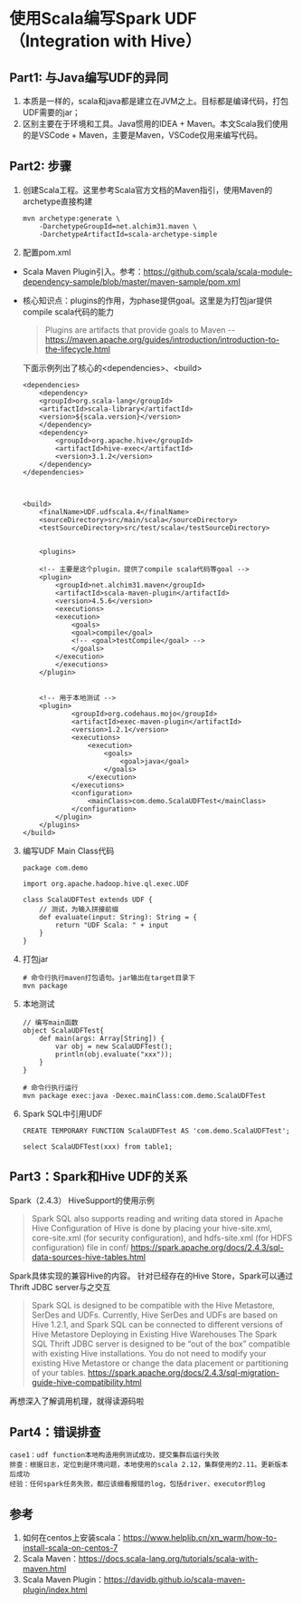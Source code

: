 # 使用Scala编写Spark UDF（Integration with Hive）

## Part1: 与Java编写UDF的异同
1. 本质是一样的，scala和java都是建立在JVM之上。目标都是编译代码，打包UDF需要的jar；
2. 区别主要在于环境和工具。Java惯用的IDEA + Maven。本文Scala我们使用的是VSCode + Maven，主要是Maven，VSCode仅用来编写代码。

## Part2: 步骤
1. 创建Scala工程。这里参考Scala官方文档的Maven指引，使用Maven的archetype直接构建
    ```
    mvn archetype:generate \
        -DarchetypeGroupId=net.alchim31.maven \
        -DarchetypeArtifactId=scala-archetype-simple
    ```

2. 配置pom.xml
* Scala Maven Plugin引入。参考：https://github.com/scala/scala-module-dependency-sample/blob/master/maven-sample/pom.xml
* 核心知识点：plugins的作用，为phase提供goal。这里是为打包jar提供compile scala代码的能力

    > Plugins are artifacts that provide goals to Maven
    > -- https://maven.apache.org/guides/introduction/introduction-to-the-lifecycle.html

    下面示例列出了核心的\<dependencies>、\<build>
    ```
    <dependencies>
        <dependency>
        <groupId>org.scala-lang</groupId>
        <artifactId>scala-library</artifactId>
        <version>${scala.version}</version>
        </dependency>
        <dependency>
            <groupId>org.apache.hive</groupId>
            <artifactId>hive-exec</artifactId>
            <version>3.1.2</version>
        </dependency>
    </dependencies>

    
    
    <build>
        <finalName>UDF.udfscala.4</finalName>
        <sourceDirectory>src/main/scala</sourceDirectory>
        <testSourceDirectory>src/test/scala</testSourceDirectory>
        
        
        <plugins>
        
        <!-- 主要是这个plugin，提供了compile scala代码等goal -->
        <plugin>
            <groupId>net.alchim31.maven</groupId>
            <artifactId>scala-maven-plugin</artifactId>
            <version>4.5.6</version>
            <executions>
            <execution>
                <goals>
                <goal>compile</goal>
                <!-- <goal>testCompile</goal> -->
                </goals>
            </execution>
            </executions>
        </plugin>
        
        
        <!-- 用于本地测试 -->
        <plugin>
                <groupId>org.codehaus.mojo</groupId>
                <artifactId>exec-maven-plugin</artifactId>
                <version>1.2.1</version>
                <executions>
                    <execution>
                        <goals>
                            <goal>java</goal>
                        </goals>
                    </execution>
                </executions>
                <configuration>
                    <mainClass>com.demo.ScalaUDFTest</mainClass>
                </configuration>
            </plugin>
        </plugins>
    </build>
    ```

3. 编写UDF Main Class代码 
    ```
    package com.demo

    import org.apache.hadoop.hive.ql.exec.UDF

    class ScalaUDFTest extends UDF {
        // 测试，为输入拼接前缀
        def evaluate(input: String): String = {
            return "UDF Scala: " + input
        }
    }
    ```

4. 打包jar
    ```
    # 命令行执行maven打包语句。jar输出在target目录下
    mvn package
    ```

5. 本地测试
    ```
    // 编写main函数
    object ScalaUDFTest{
        def main(args: Array[String]) {
            var obj = new ScalaUDFTest();
            println(obj.evaluate("xxx"));
        }
    }

    # 命令行执行运行
    mvn package exec:java -Dexec.mainClass:com.demo.ScalaUDFTest
    ```

6. Spark SQL中引用UDF
    ```
    CREATE TEMPORARY FUNCTION ScalaUDFTest AS 'com.demo.ScalaUDFTest';

    select ScalaUDFTest(xxx) from table1;
    ```

## Part3：Spark和Hive UDF的关系
Spark（2.4.3） HiveSupport的使用示例
> Spark SQL also supports reading and writing data stored in Apache Hive
Configuration of Hive is done by placing your hive-site.xml, core-site.xml (for security configuration), and hdfs-site.xml (for HDFS configuration) file in conf/
https://spark.apache.org/docs/2.4.3/sql-data-sources-hive-tables.html

Spark具体实现的兼容Hive的内容。     针对已经存在的Hive Store，Spark可以通过Thrift JDBC server与之交互
> Spark SQL is designed to be compatible with the Hive Metastore, SerDes and UDFs. Currently, Hive SerDes and UDFs are based on Hive 1.2.1, and Spark SQL can be connected to different versions of Hive Metastore
Deploying in Existing Hive Warehouses
The Spark SQL Thrift JDBC server is designed to be “out of the box” compatible with existing Hive installations. You do not need to modify your existing Hive Metastore or change the data placement or partitioning of your tables.
https://spark.apache.org/docs/2.4.3/sql-migration-guide-hive-compatibility.html

再想深入了解调用机理，就得读源码啦

## Part4：错误排查
```
case1：udf function本地构造用例测试成功，提交集群后运行失败
排查：根据日志，定位到是环境问题，本地使用的scala 2.12，集群使用的2.11。更新版本后成功
经验：任何spark任务失败，都应该细看报错的log，包括driver、executor的log
```               

## 参考
1. 如何在centos上安装scala：https://www.helplib.cn/xn_warm/how-to-install-scala-on-centos-7
2. Scala Maven：https://docs.scala-lang.org/tutorials/scala-with-maven.html
3. Scala Maven Plugin：https://davidb.github.io/scala-maven-plugin/index.html